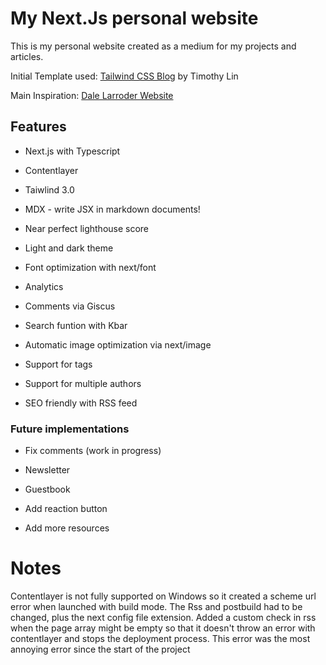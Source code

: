 <h1>My Next.Js personal website</h1>

This is my personal website created as a medium for my projects and articles.

Initial Template used: <a href="https://vercel.com/templates/next.js/tailwind-css-starter-blog">Tailwind CSS Blog</a> by Timothy Lin

Main Inspiration: <a href="https://www.dalelarroder.com/">Dale Larroder Website</a>

<h2>Features</h2>

- Next.js with Typescript
  
- Contentlayer
  
- Taiwlind 3.0
  
- MDX - write JSX in markdown documents!
  
- Near perfect lighthouse score
  
- Light and dark theme
  
- Font optimization with next/font
  
- Analytics
  
- Comments via Giscus
  
- Search funtion with Kbar
  
- Automatic image optimization via next/image
  
- Support for tags
  
- Support for multiple authors
  
- SEO friendly with RSS feed

<h3>Future implementations</h3>

- Fix comments (work in progress)
  
- Newsletter
  
- Guestbook
  
- Add reaction button

- Add more resources


# Notes 
Contentlayer is not fully supported on Windows so it created a scheme url error when launched with build mode. The Rss and postbuild had to be changed, plus the next config file extension. Added a custom check in rss when the page array might be empty so that it doesn't throw an error with contentlayer and stops the deployment process. This error was the most annoying error since the start of the project


